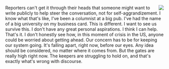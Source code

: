 <img src="http://scripting.com/images/2020/03/31/kentBrockman.png" border="0" align="right">Reporters can't get it through their heads that someone might want to write publicly to help steer the conversation, not for self-aggrandizement. I know what that's like, I've been a columnist at a big pub. I've had the name of a big university on my business card. This is different. I want to see us survive this. I don't have any great personal aspirations. I think I can help. That's it. I don't honestly see how, in this moment of crisis in the US, anyone could be worried about getting ahead. Our concern has to be for keeping our system going. It's falling apart, right now, before our eyes. Any idea should be considered, no matter where it comes from. But the gates are really high right now. The keepers are struggling to hold on, and that's exactly what's wrong with discourse. 
